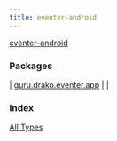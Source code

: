 ```yaml
---
title: eventer-android
---
```


[eventer-android](./index.html)

### Packages

| [guru.drako.eventer.app](guru.drako.eventer.app/index.html) |  |

### Index

[All Types](alltypes/index.html)